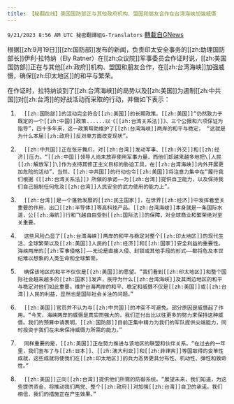 ```yaml
---
title: 【秘翻在线】美国国防部正与其他政府机构、盟国和朋友合作在台湾海峡加强威慑
---
```

`9/21/2023 8:56 AM UTC 秘密翻譯組G-Translators` [轉載自GNews](https://gnews.org/articles/1720495)

根据[[zh:9月19日]][[zh:国防部]]发布的新闻，负责印太安全事务的[[zh:助理国防部长]]伊利·拉特纳（Ely Ratner）在[[zh:众议院]]军事委员会作证时说，[[zh:美国国防部]]正在与其他[[zh:政府]]机构、盟国和朋友合作，在[[zh:台湾海峡]]加强威慑，确保[[zh:印太地区]]的和平与繁荣。

在作证时，拉特纳谈到了[[zh:台湾海峡]]的局势以及[[zh:美国]]为遏制[[zh:中共国]]对[[zh:台湾]]的好战活动而采取的行动，并做如下表示：

1.       [[zh:国防部]]的活动完全符合[[zh:美国]]的长期政策。[[zh:美国]]“仍然致力于既定的一个[[zh:中国]]政策......以《[[zh:台湾关系法]]》、三个公报和六项保证为指导”，四十多年来，这一政策帮助维护了[[zh:台湾海峡]]两岸的和平与稳定， “这就是为什么本届[[zh:政府]]反对单方面改变现状”。

2.       [[zh:中共国]]正在张牙舞爪，对[[zh:台湾]]发动军事、[[zh:外交]]和[[zh:经济]]压力。“[[zh:中国]]领导人尚未放弃使用军事力量，而他们却越来越多地把\[人民[[zh:解放军]]\]作为支持其修正主义目标的胁迫工具，在[[zh:台湾海峡]]内外开展更加危险的活动”，当然，[[zh:中共国]]的行动也令[[zh:美国]]将注意力集中在“履行我们根据《[[zh:台湾关系法]]》所做的承诺——为[[zh:台湾]]提供自卫能力，以及保持我们自己抵制任何危及[[zh:台湾]]人民安全的武力使用的能力上”。

3.       [[zh:台湾]]是一个蓬勃发展的[[zh:民主国家]]，在世界[[zh:经济]]中发挥着至关重要的作用，出口[[zh:半导体]]等高科技产品。[[zh:台湾海峡]]本身就是一条国际水道，公[[zh:海航]]行和飞越自由受到[[zh:国际法]]的保障，对全球商业和繁荣绝对至关重要。

4.       这些风险凸显了[[zh:台湾海峡]]两岸的和平与稳定对整个[[zh:印太地区]]的现代生活、全球繁荣以及[[zh:美国]]人民的[[zh:经济]]和[[zh:国家]]安全利益的重要性。海峡两岸的[[zh:军事侵略]]——无论是直接入侵、封锁或其他手段的形式——都将危及本世纪难以想象的人类生命和全球繁荣。

5.       确保该地区的和平不仅仅是[[zh:美国]]的愿望。“我们看到[[zh:印太地区]]和整个国际社会越来越多的[[zh:国家]]发声，疾呼为什么[[zh:台湾海峡]]及其周边地区的和平与稳定对他们如此重要。维护台海两岸的和平、稳定和威慑不仅是[[zh:美国]]或[[zh:台湾]]人民的利益，显然也是国际社会关注的问题。”

6.       [[zh:美国]]官员并不认为与[[zh:中共国]]的冲突不可避免。部分原因是威慑起了作用。“今天，海峡两岸的威慑是真实而强大的，我们正付出比以往更多的努力来保持这种威慑。我们的预算申请表明，[[zh:国防部]]目前正集中精力为我们的军队提供尖端能力，同时投资于我们在未来保持威慑力所需的能力。”

7.       同样重要的是，[[zh:美国]]正在努力推进与该地区的联盟和伙伴关系。“在过去的一年里，我们宣布了与[[zh:日本]]、[[zh:澳大利亚]]和[[zh:菲律宾]]等国取得的变革性成就，这些成就将使我们在[[zh:印太地区]]的兵力态势更具分布性、机动性、弹性和致命性。”

8.       [[zh:美国]]正向[[zh:台湾]]提供他们所需的防御系统。“展望未来，我们知道，为这些提供资金，将推动我们两党、整个[[zh:政府]]对加强[[zh:台湾]]自卫的承诺。我们相信，我们的措施正在产生效果。”
